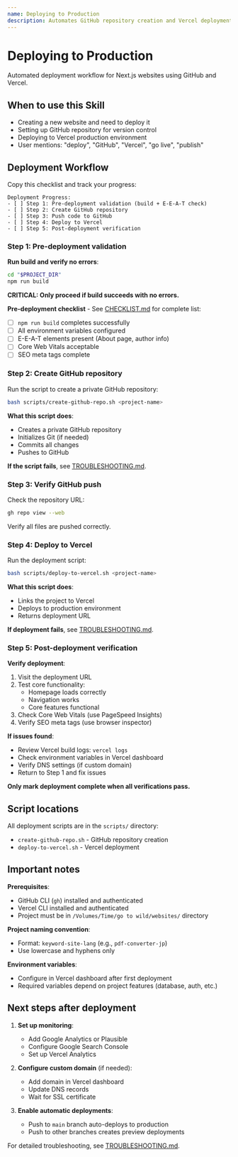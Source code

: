```yaml
---
name: Deploying to Production
description: Automates GitHub repository creation and Vercel deployment for Next.js websites. Use when deploying new websites, pushing to production, setting up CI/CD pipelines, or when the user mentions deployment, GitHub, Vercel, or going live.
---
```


# Deploying to Production

Automated deployment workflow for Next.js websites using GitHub and Vercel.

## When to use this Skill

- Creating a new website and need to deploy it
- Setting up GitHub repository for version control
- Deploying to Vercel production environment
- User mentions: "deploy", "GitHub", "Vercel", "go live", "publish"

## Deployment Workflow

Copy this checklist and track your progress:

```
Deployment Progress:
- [ ] Step 1: Pre-deployment validation (build + E-E-A-T check)
- [ ] Step 2: Create GitHub repository
- [ ] Step 3: Push code to GitHub
- [ ] Step 4: Deploy to Vercel
- [ ] Step 5: Post-deployment verification
```

### Step 1: Pre-deployment validation

**Run build and verify no errors**:
```bash
cd "$PROJECT_DIR"
npm run build
```

**CRITICAL: Only proceed if build succeeds with no errors.**

**Pre-deployment checklist** - See [CHECKLIST.md](CHECKLIST.md) for complete list:
- [ ] `npm run build` completes successfully
- [ ] All environment variables configured
- [ ] E-E-A-T elements present (About page, author info)
- [ ] Core Web Vitals acceptable
- [ ] SEO meta tags complete

### Step 2: Create GitHub repository

Run the script to create a private GitHub repository:

```bash
bash scripts/create-github-repo.sh <project-name>
```

**What this script does**:
- Creates a private GitHub repository
- Initializes Git (if needed)
- Commits all changes
- Pushes to GitHub

**If the script fails**, see [TROUBLESHOOTING.md](TROUBLESHOOTING.md).

### Step 3: Verify GitHub push

Check the repository URL:
```bash
gh repo view --web
```

Verify all files are pushed correctly.

### Step 4: Deploy to Vercel

Run the deployment script:

```bash
bash scripts/deploy-to-vercel.sh <project-name>
```

**What this script does**:
- Links the project to Vercel
- Deploys to production environment
- Returns deployment URL

**If deployment fails**, see [TROUBLESHOOTING.md](TROUBLESHOOTING.md).

### Step 5: Post-deployment verification

**Verify deployment**:
1. Visit the deployment URL
2. Test core functionality:
   - Homepage loads correctly
   - Navigation works
   - Core features functional
3. Check Core Web Vitals (use PageSpeed Insights)
4. Verify SEO meta tags (use browser inspector)

**If issues found**:
- Review Vercel build logs: `vercel logs`
- Check environment variables in Vercel dashboard
- Verify DNS settings (if custom domain)
- Return to Step 1 and fix issues

**Only mark deployment complete when all verifications pass.**

## Script locations

All deployment scripts are in the `scripts/` directory:
- `create-github-repo.sh` - GitHub repository creation
- `deploy-to-vercel.sh` - Vercel deployment

## Important notes

**Prerequisites**:
- GitHub CLI (`gh`) installed and authenticated
- Vercel CLI installed and authenticated
- Project must be in `/Volumes/Time/go to wild/websites/` directory

**Project naming convention**:
- Format: `keyword-site-lang` (e.g., `pdf-converter-jp`)
- Use lowercase and hyphens only

**Environment variables**:
- Configure in Vercel dashboard after first deployment
- Required variables depend on project features (database, auth, etc.)

## Next steps after deployment

1. **Set up monitoring**:
   - Add Google Analytics or Plausible
   - Configure Google Search Console
   - Set up Vercel Analytics

2. **Configure custom domain** (if needed):
   - Add domain in Vercel dashboard
   - Update DNS records
   - Wait for SSL certificate

3. **Enable automatic deployments**:
   - Push to `main` branch auto-deploys to production
   - Push to other branches creates preview deployments

For detailed troubleshooting, see [TROUBLESHOOTING.md](TROUBLESHOOTING.md).
